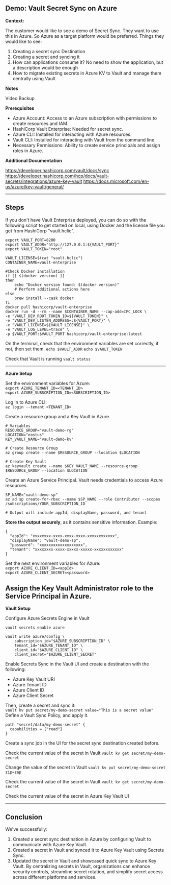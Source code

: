 ## Demo: Vault Secret Sync on Azure

**Context:**

The customer would like to see a demo of Secret Sync. They want to use this in Azure. So Azure as a target platform would be preferred. Things they would like to see:

1. Creating a secret sync Destination
2. Creating a secret and syncing it
3. How can applications consume it? No need to show the application, but a description would be enough
4. How to migrate existing secrets in Azure KV to Vault and manage them centrally using Vault

**Notes**

Video Backup

**Prerequisites**
- Azure Account: Access to an Azure subscription with permissions to create resources and IAM.
- HashiCorp Vault Enterprise: Needed for secret sync.
- Azure CLI: Installed for interacting with Azure resources.
- Vault CLI: Installed for interacting with Vault from the command line.
- Necessary Permissions: Ability to create service principals and assign roles in Azure.

**Additional Documentation**

https://developer.hashicorp.com/vault/docs/sync
https://developer.hashicorp.com/hcp/docs/vault-secrets/integrations/azure-key-vault
https://docs.microsoft.com/en-us/azure/key-vault/general/

---
## Steps

If you don't have Vault Enterprise deployed, you can do so with the following script to get started on local, using Docker and the license file you get from HashiCorp "vault.hclic".
```
export VAULT_PORT=8200
export VAULT_ADDR="http://127.0.0.1:${VAULT_PORT}"
export VAULT_TOKEN="root"

VAULT_LICENSE=$(cat "vault.hclic")
CONTAINER_NAME=vault-enterprise

#Check Docker installation
if [[ $(docker version) ]]
then
    echo "Docker version found: $(docker version)"
    # Perform additional actions here
else
    brew install --cask docker
fi
docker pull hashicorp/vault-enterprise
docker run -d --rm --name $CONTAINER_NAME --cap-add=IPC_LOCK \
-e "VAULT_DEV_ROOT_TOKEN_ID=${VAULT_TOKEN}" \
-e "VAULT_DEV_LISTEN_ADDRESS=:${VAULT_PORT}" \
-e "VAULT_LICENSE=${VAULT_LICENSE}" \
-e "VAULT_LOG_LEVEL=trace" \
-p $VAULT_PORT:$VAULT_PORT hashicorp/vault-enterprise:latest
```
On the terminal, check that the environment variables are set correctly, if not, then set them.
`echo $VAULT_ADDR`
`echo $VAULT_TOKEN`

Check that Vault is running
`vault status`

---
**Azure Setup**

Set the environment variables for Azure:  
`export AZURE_TENANT_ID=<TENANT_ID>`  
`export AZURE_SUBSCRIPTION_ID=<SUBSCRIPTION_ID>`  

Log in to Azure CLI:  
`az login --tenant <TENANT_ID>`  

Create a resource group and a Key Vault in Azure.
```
# Variables
RESOURCE_GROUP="vault-demo-rg"
LOCATION="eastus"
KEY_VAULT_NAME="vault-demo-kv"

# Create Resource Group
az group create --name $RESOURCE_GROUP --location $LOCATION

# Create Key Vault
az keyvault create --name $KEY_VAULT_NAME --resource-group $RESOURCE_GROUP --location $LOCATION
```

Create an Azure Service Principal. Vault needs credentials to access Azure resources.
```
SP_NAME="vault-demo-sp"
az ad sp create-for-rbac --name $SP_NAME --role Contributor --scopes /subscriptions/YOUR_SUBSCRIPTION_ID

# Output will include appId, displayName, password, and tenant
```
**Store the output securely**, as it contains sensitive information. Example:  
```
{
  "appId": "xxxxxxxx-xxxx-xxxx-xxxx-xxxxxxxxxxxx",
  "displayName": "vault-demo-sp",
  "password": "xxxxxxxxxxxxxxxxxxx",
  "tenant": "xxxxxxxx-xxxx-xxxxx-xxxxx-xxxxxxxxxxxx"
}
```

Set the next environment variables for Azure:  
`export AZURE_CLIENT_ID=<appId>`  
`export AZURE_CLIENT_SECRET=<password>`  

Assign the Key Vault Administrator role to the Service Principal in Azure.
---    
**Vault Setup**

Configure Azure Secrets Engine in Vault
```
vault secrets enable azure

vault write azure/config \
    subscription_id="$AZURE_SUBSCRIPTION_ID" \
    tenant_id="$AZURE_TENANT_ID" \
    client_id="$AZURE_CLIENT_ID" \
    client_secret="$AZURE_CLIENT_SECRET"
```
Enable Secrets Sync in the Vault UI and create a destination with the following:
- Azure Key Vault URI
- Azure Tenant ID
- Azure Client ID
- Azure Client Secret

Then, create a secret and sync it:  
`vault kv put secret/my-demo-secret value="This is a secret value"`  
Define a Vault Sync Policy, and apply it.  
```
path "secret/data/my-demo-secret" {
  capabilities = ["read"]
}
```
Create a sync job in the UI for the secret sync destination created before.

Check the current value of the secret in Vault
`vault kv get secret/my-demo-secret`

Change the value of the secret in Vault
`vault kv put secret/my-demo-secret zip=zap`

Check the current value of the secret in Vault
`vault kv get secret/my-demo-secret`

Check the current value of the secret in Azure Key Vault UI


---
## Conclusion
We've successfully:
1. Created a secret sync destination in Azure by configuring Vault to communicate with Azure Key Vault.
2. Created a secret in Vault and synced it to Azure Key Vault using Secrets Sync.
3. Updated the secret in Vault and showcased quick sync to Azure Key Vault.
By centralizing secrets in Vault, organizations can enhance security controls, streamline secret rotation, and simplify secret access across different platforms and services.
